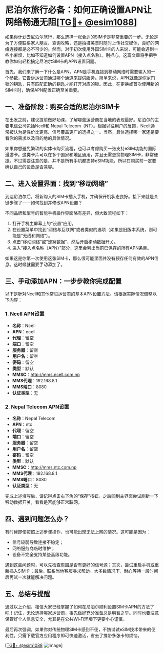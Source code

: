 # 尼泊尔旅行必备：如何正确设置APN让网络畅通无阻[[TG💪+ @esim1088](https://t.me/s/esim1088)]

如果你计划去尼泊尔旅行，那么选择一张合适的SIM卡是非常重要的一步。无论是为了方便联系家人朋友、查询攻略，还是拍摄美景时随时上传社交媒体，良好的网络连接都是必不可少的。然而，对于初次使用外国SIM卡的人来说，可能会遇到一些小麻烦，比如不知道如何设置APN（接入点名称）。别担心，这篇文章将手把手教你如何轻松搞定尼泊尔SIM卡的APN设置问题。

首先，我们来了解一下什么是APN。APN是手机连接到移动网络时需要输入的一个参数，它告诉运营商通过哪个通道来提供服务。简单来说，APN就像是你家门锁的钥匙，只有匹配正确的钥匙才能打开对应的锁。因此，在更换或首次使用新的SIM卡时，确保APN配置正确至关重要。

## 一、准备阶段：购买合适的尼泊尔SIM卡

在出发之前，建议提前做好功课，了解哪些运营商在当地的表现最好。尼泊尔的主要电信公司包括Ncell和 Nepal Telecom（NT）。根据以往用户的反馈，Ncell通常被认为是性价比更高、信号覆盖更广的选择之一。当然，具体选择哪一家还是要看你的需求以及目的地的具体情况。

如果你想避免繁琐的实体卡购买流程，也可以考虑购买一张支持eSIM功能的国际漫游卡。这类卡片可以在多个国家和地区通用，并且无需更换物理SIM卡，非常便捷。不过需要注意的是，并不是所有手机都支持eSIM功能，所以在购买前一定要确认自己的设备是否兼容。

## 二、进入设置界面：找到“移动网络”

到达尼泊尔后，将新购入的SIM卡插入手机，并确保开机状态良好。接下来就是关键步骤了——如何找到并修改APN设置？

不同品牌和型号的智能手机操作界面略有差异，但大致流程如下：

1. 打开手机主屏幕上的“设置”应用。
2. 在设置菜单中找到“网络与互联网”或者类似的选项（如果是旧版本系统，则可能是“无线和网络”）。
3. 点击“移动网络”或“蜂窝数据”，然后开启移动数据开关。
4. 进入“接入点名称（APN）”部分，这里会列出当前已保存的所有APN条目。

如果这是你第一次使用这张SIM卡，那么很可能里面并没有预存任何有效的APN信息。这时候就需要手动添加了。

## 三、手动添加APN：一步步教你完成配置

以下是针对Ncell和其他常见运营商的基本APN设置方法。请根据实际情况调整以下内容：

### 1. Ncell APN设置
- **名称**：Ncell
- **APN**：ncell
- **代理**：留空
- **端口**：留空
- **服务器**：留空
- **用户名**：留空
- **密码**：留空
- **类型**：默认
- **MMSC**：http://mms.ncell.com.np
- **MMS代理**：192.168.8.1
- **MMS端口**：8080
- **认证类型**：无

### 2. Nepal Telecom APN设置
- **名称**：Nepal Telecom
- **APN**：ntc
- **代理**：留空
- **端口**：留空
- **服务器**：留空
- **用户名**：留空
- **密码**：留空
- **类型**：默认
- **MMSC**：http://mms.ntc.com.np
- **MMS代理**：192.168.8.1
- **MMS端口**：8080
- **认证类型**：无

完成上述填写后，请记得点击右下角的“保存”按钮。之后回到主界面尝试刷新一下移动数据开关，看看是否能够正常联网。

## 四、遇到问题怎么办？

有时候即使按照上述步骤操作，也可能出现无法上网的情况。这可能是因为：
- 信号较弱导致连接不稳定；
- 网络服务商临时维护；
- 设备不完全支持某些高级功能。

遇到这些问题时，可以先检查周围是否有更好的信号源；其次，尝试重启手机或重新插入SIM卡；最后，联系当地客服寻求帮助。大多数情况下，耐心等待一段时间后再试一次就能解决问题。

## 五、总结与提醒

通过以上介绍，相信大家已经掌握了如何在尼泊尔顺利设置SIM卡APN的方法了吧！记住，无论选择哪家运营商，事先做好充分准备总是明智之举。同时也要注意保管好个人信息安全，尤其是在公共Wi-Fi环境下更要小心谨慎。

最后再次强调，如果你对传统物理SIM卡感到不便，不妨试试eSIM技术带来的便利性。只需下载官方应用程序即可快速激活，省去了携带多张卡的烦恼。

[[TG💪+ @esim1088](https://t.me/s/esim1088) ![Image](https://i.postimg.cc/4NQfJmqS/Snipaste-2025-05-13-00-14-12.png)]